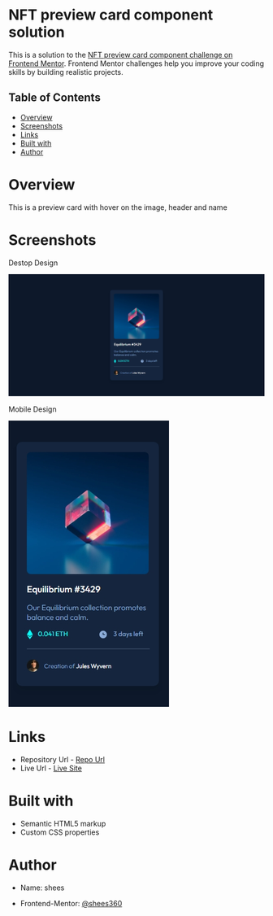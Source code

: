 # NFT preview card component solution

This is a solution to the [NFT preview card component challenge on Frontend Mentor](https://www.frontendmentor.io/challenges/nft-preview-card-component-SbdUL_w0U). Frontend Mentor challenges help you improve your coding skills by building realistic projects. 


## Table of Contents
- [Overview](#overview)
- [Screenshots](#screenshots)
- [Links](#links)
- [Built with](#built-with)
- [Author](#author)

# Overview

This is a preview card with hover on the image, header and name

# Screenshots

Destop Design

![](./desktop-design.jpeg) 

Mobile Design

![](./mobile-design.jpeg)

# Links

- Repository Url - [Repo Url](https://github.com/shees360/NFT-preview-card.git)
- Live Url - [Live Site](https://shees360.github.io/NFT-preview-card/)

# Built with

- Semantic HTML5 markup
- Custom CSS properties

# Author

- Name: shees

- Frontend-Mentor: [@shees360](https://www.frontendmentor.io/profile/shees360)

